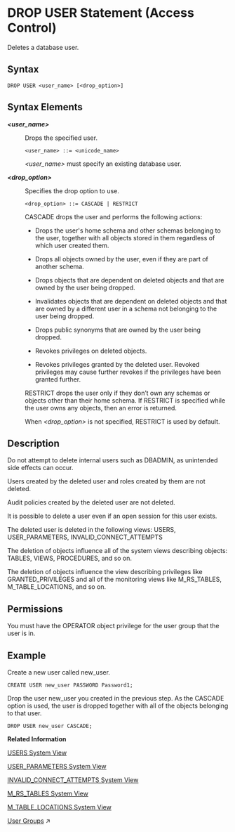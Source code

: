 <!-- loio20d8d33275191014adce9c099eeed35c -->

# DROP USER Statement \(Access Control\)

Deletes a database user.



<a name="loio20d8d33275191014adce9c099eeed35c__sql_drop_user_1sql_drop_user_syntax"/>

## Syntax

```
DROP USER <user_name> [<drop_option>]
```



<a name="loio20d8d33275191014adce9c099eeed35c__sql_drop_user_1sql_drop_user_syntax_elements"/>

## Syntax Elements


<dl>
<dt><b>

*<user\_name\>*

</b></dt>
<dd>

Drops the specified user.

```
<user_name> ::= <unicode_name>
```

*<user\_name\>* must specify an existing database user.



</dd><dt><b>

*<drop\_option\>*

</b></dt>
<dd>

Specifies the drop option to use.

```
<drop_option> ::= CASCADE | RESTRICT
```

CASCADE drops the user and performs the following actions:

-   Drops the user's home schema and other schemas belonging to the user, together with all objects stored in them regardless of which user created them.

-   Drops all objects owned by the user, even if they are part of another schema.

-   Drops objects that are dependent on deleted objects and that are owned by the user being dropped.

-   Invalidates objects that are dependent on deleted objects and that are owned by a different user in a schema not belonging to the user being dropped.

-   Drops public synonyms that are owned by the user being dropped.

-   Revokes privileges on deleted objects.

-   Revokes privileges granted by the deleted user. Revoked privileges may cause further revokes if the privileges have been granted further.


RESTRICT drops the user only if they don’t own any schemas or objects other than their home schema. If RESTRICT is specified while the user owns any objects, then an error is returned.

When *<drop\_option\>* is not specified, RESTRICT is used by default.



</dd>
</dl>



<a name="loio20d8d33275191014adce9c099eeed35c__sql_drop_user_1sql_drop_user_description"/>

## Description

Do not attempt to delete internal users such as DBADMIN, as unintended side effects can occur.

Users created by the deleted user and roles created by them are not deleted.

Audit policies created by the deleted user are not deleted.

It is possible to delete a user even if an open session for this user exists.

The deleted user is deleted in the following views: USERS, USER\_PARAMETERS, INVALID\_CONNECT\_ATTEMPTS

The deletion of objects influence all of the system views describing objects: TABLES, VIEWS, PROCEDURES, and so on.

The deletion of objects influence the view describing privileges like GRANTED\_PRIVILEGES and all of the monitoring views like M\_RS\_TABLES, M\_TABLE\_LOCATIONS, and so on.



<a name="loio20d8d33275191014adce9c099eeed35c__section_pbd_b3h_qbb"/>

## Permissions

You must have the OPERATOR object privilege for the user group that the user is in.



<a name="loio20d8d33275191014adce9c099eeed35c__sql_drop_user_1sql_drop_user_examples"/>

## Example

Create a new user called new\_user.

```
CREATE USER new_user PASSWORD Password1;
```

Drop the user new\_user you created in the previous step. As the CASCADE option is used, the user is dropped together with all of the objects belonging to that user.

```
DROP USER new_user CASCADE;
```

**Related Information**  


[USERS System View](../../020-System-Views-Reference/021-System-Views/users-system-view-2102609.md "Lists all users.")

[USER\_PARAMETERS System View](../../020-System-Views-Reference/021-System-Views/user-parameters-system-view-2102244.md "Lists all parameters and their values, which have been assigned to users in the system (using CREATE USER ... SET PARAMETER or ALTER USER ... SET PARAMETER).")

[INVALID\_CONNECT\_ATTEMPTS System View](../../020-System-Views-Reference/021-System-Views/invalid-connect-attempts-system-view-ea60f23.md "Provides the number of invalid connection attempts for a user between two successful connections.")

[M\_RS\_TABLES System View](../../020-System-Views-Reference/022-Monitoring-Views/m-rs-tables-system-view-20bbc60.md "Provides information about row tables, including detailed table sizes and record count.")

[M\_TABLE\_LOCATIONS System View](../../020-System-Views-Reference/022-Monitoring-Views/m-table-locations-system-view-20c65d5.md "Provides information about tables and their logical location. Physical locations are shown in M_TABLE_PERSISTENCE_LOCATIONS.")

[User Groups](https://help.sap.com/viewer/a1317de16a1e41a6b0ff81849d80713c/2024_1_QRC/en-US/b9174d035f274ce481387700c13b7d2c.html "User groups support a separation of user management tasks, allowing you to manage related users together.") :arrow_upper_right:

